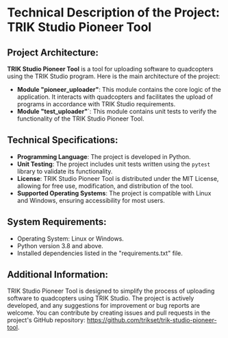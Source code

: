 # Technical Description of the Project: TRIK Studio Pioneer Tool

## Project Architecture:

**TRIK Studio Pioneer Tool** is a tool for uploading software to quadcopters using the TRIK Studio program. Here is the main architecture of the project:
* **Module "pioneer_uploader"**: This module contains the core logic of the application. It interacts with quadcopters and facilitates the upload of programs in accordance with TRIK Studio requirements.
* **Module "test_uploader"**`: This module contains unit tests to verify the functionality of the TRIK Studio Pioneer Tool.

## Technical Specifications:
* **Programming Language**: The project is developed in Python.
* **Unit Testing**: The project includes unit tests written using the `pytest` library to validate its functionality.
* **License**: TRIK Studio Pioneer Tool is distributed under the MIT License, allowing for free use, modification, and distribution of the tool.
* **Supported Operating Systems**: The project is compatible with Linux and Windows, ensuring accessibility for most users.

## System Requirements:
* Operating System: Linux or Windows.
* Python version 3.8 and above.
* Installed dependencies listed in the "requirements.txt" file.

## Additional Information:
TRIK Studio Pioneer Tool is designed to simplify the process of uploading software to quadcopters using TRIK Studio. The project is actively developed, and any suggestions for improvement or bug reports are welcome. You can contribute by creating issues and pull requests in the project's GitHub repository: https://github.com/trikset/trik-studio-pioneer-tool.
